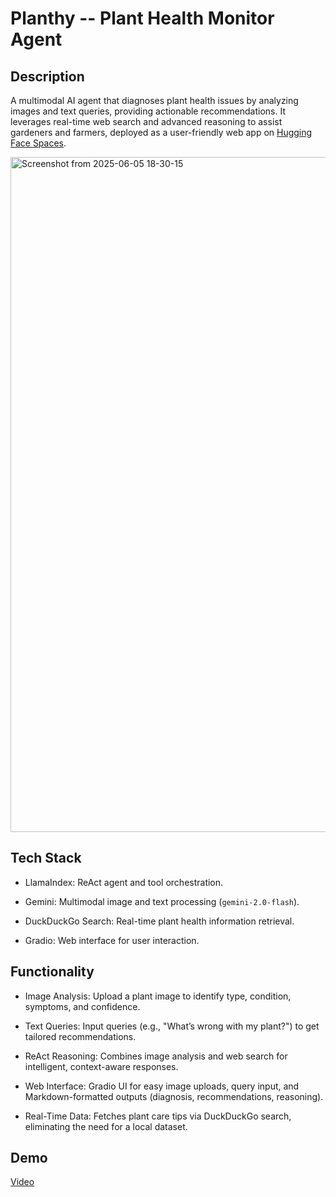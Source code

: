 # Planthy -- Plant Health Monitor Agent

## Description

A multimodal AI agent that diagnoses plant health issues by analyzing images and text queries, providing actionable recommendations. It leverages real-time web search and advanced reasoning to assist gardeners and farmers, deployed as a user-friendly web app on [Hugging Face Spaces](https://huggingface.co/spaces/Agents-MCP-Hackathon/Planthy).

<img width="1920" height="1080" alt="Screenshot from 2025-06-05 18-30-15" src="https://github.com/user-attachments/assets/2ad1e24e-15e3-43a3-9e40-7705d81536eb" />

## Tech Stack

* LlamaIndex: ReAct agent and tool orchestration.

* Gemini: Multimodal image and text processing (`gemini-2.0-flash`).

* DuckDuckGo Search: Real-time plant health information retrieval.

* Gradio: Web interface for user interaction.

## Functionality

* Image Analysis: Upload a plant image to identify type, condition, symptoms, and confidence.

* Text Queries: Input queries (e.g., "What’s wrong with my plant?") to get tailored recommendations.

* ReAct Reasoning: Combines image analysis and web search for intelligent, context-aware responses.

* Web Interface: Gradio UI for easy image uploads, query input, and Markdown-formatted outputs (diagnosis, recommendations, reasoning).

* Real-Time Data: Fetches plant care tips via DuckDuckGo search, eliminating the need for a local dataset.

## Demo

[Video](https://drive.google.com/file/d/1swZV-Eua6dt0QTZB8uH6cq4evhd_1dHZ/view?usp=sharing)
